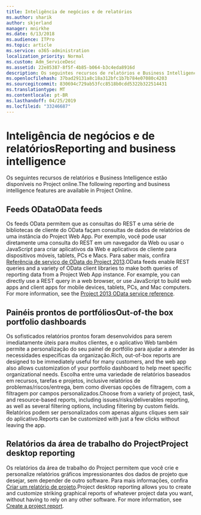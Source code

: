```yaml
---
title: Inteligência de negócios e de relatórios
ms.author: sharik
author: skjerland
manager: mnirkhe
ms.date: 6/13/2018
ms.audience: ITPro
ms.topic: article
ms.service: o365-administration
localization_priority: Normal
ms.custom: Adm_ServiceDesc
ms.assetid: 22e85387-8f5f-4b85-b064-b3c4eda8916d
description: Os seguintes recursos de relatórios e Business Intelligence estão disponíveis no Project online.
ms.openlocfilehash: 37bad29131a8c18a312bfc1b7b784e07080c4203
ms.sourcegitcommit: 830694c729ab53fcc8518b0cdd5322b322514431
ms.translationtype: MT
ms.contentlocale: pt-BR
ms.lasthandoff: 04/25/2019
ms.locfileid: "33246687"
---
```

# <a name="reporting-and-business-intelligence"></a><span data-ttu-id="941df-103">Inteligência de negócios e de relatórios</span><span class="sxs-lookup"><span data-stu-id="941df-103">Reporting and business intelligence</span></span>

<span data-ttu-id="941df-104">Os seguintes recursos de relatórios e Business Intelligence estão disponíveis no Project online.</span><span class="sxs-lookup"><span data-stu-id="941df-104">The following reporting and business intelligence features are available in Project Online.</span></span>
  
## <a name="odata-feeds"></a><span data-ttu-id="941df-105">Feeds OData</span><span class="sxs-lookup"><span data-stu-id="941df-105">OData feeds</span></span>
<span data-ttu-id="941df-106"><a name="bkmk_ODataFeeds"> </a></span><span class="sxs-lookup"><span data-stu-id="941df-106"></span></span>

<span data-ttu-id="941df-p101">Os feeds OData permitem que as consultas do REST e uma série de bibliotecas de cliente do OData façam consultas de dados de relatórios de uma instância do Project Web App. Por exemplo, você pode usar diretamente uma consulta do REST em um navegador da Web ou usar o JavaScript para criar aplicativos da Web e aplicativos de cliente para dispositivos móveis, tablets, PCs e Macs. Para saber mais, confira [Referência de serviço de OData do Project 2013](http://go.microsoft.com/fwlink/?LinkID=823655&amp;clcid=0x409).</span><span class="sxs-lookup"><span data-stu-id="941df-p101">OData feeds enable REST queries and a variety of OData client libraries to make both queries of reporting data from a Project Web App instance. For example, you can directly use a REST query in a web browser, or use JavaScript to build web apps and client apps for mobile devices, tablets, PCs, and Mac computers. For more information, see the [Project 2013 OData service reference](http://go.microsoft.com/fwlink/?LinkID=823655&amp;clcid=0x409).</span></span>
  
## <a name="out-of-the-box-portfolio-dashboards"></a><span data-ttu-id="941df-110">Painéis prontos de portfólios</span><span class="sxs-lookup"><span data-stu-id="941df-110">Out-of-the box portfolio dashboards</span></span>
<span data-ttu-id="941df-111"><a name="bkmk_OutOfTheBoxPortfolioDashboards"> </a></span><span class="sxs-lookup"><span data-stu-id="941df-111"></span></span>

<span data-ttu-id="941df-112">Os sofisticados relatórios prontos foram desenvolvidos para serem imediatamente úteis para muitos clientes, e o aplicativo Web também permite a personalização do seu painel de portfólio para ajudar a atender às necessidades específicas da organização.</span><span class="sxs-lookup"><span data-stu-id="941df-112">Rich, out-of-box reports are designed to be immediately useful for many customers, and the web app also allows customization of your portfolio dashboard to help meet specific organizational needs.</span></span> <span data-ttu-id="941df-113">Escolha entre uma variedade de relatórios baseados em recursos, tarefas e projetos, inclusive relatórios de problemas/riscos/entrega, bem como diversas opções de filtragem, com a filtragem por campos personalizados.</span><span class="sxs-lookup"><span data-stu-id="941df-113">Choose from a variety of project, task, and resource-based reports, including issues/risks/deliverables reporting, as well as several filtering options, including filtering by custom fields.</span></span> <span data-ttu-id="941df-114">Relatórios podem ser personalizados com apenas alguns cliques sem sair do aplicativo.</span><span class="sxs-lookup"><span data-stu-id="941df-114">Reports can be customized with just a few clicks without leaving the app.</span></span> 
  
## <a name="project-desktop-reporting"></a><span data-ttu-id="941df-115">Relatórios da área de trabalho do Project</span><span class="sxs-lookup"><span data-stu-id="941df-115">Project desktop reporting</span></span>
<span data-ttu-id="941df-116"><a name="bkmk_ProjectDesktopReporting"> </a></span><span class="sxs-lookup"><span data-stu-id="941df-116"></span></span>

<span data-ttu-id="941df-p103">Os relatórios da área de trabalho do Project permitem que você crie e personalize relatórios gráficos impressionantes dos dados de projeto que desejar, sem depender de outro software. Para mais informações, confira [Criar um relatório de projeto](http://go.microsoft.com/fwlink/?LinkID=823657&amp;clcid=0x409).</span><span class="sxs-lookup"><span data-stu-id="941df-p103">Project desktop reporting allows you to create and customize striking graphical reports of whatever project data you want, without having to rely on any other software. For more information, see [Create a project report](http://go.microsoft.com/fwlink/?LinkID=823657&amp;clcid=0x409).</span></span>
  


